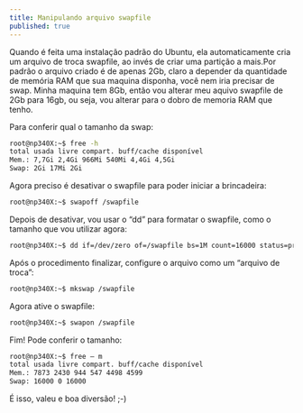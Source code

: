 ```yaml
---
title: Manipulando arquivo swapfile
published: true
---
```


Quando é feita uma instalação padrão do Ubuntu, ela automaticamente cria um arquivo de troca swapfile, ao invés de criar uma partição a mais.Por padrão o arquivo criado é de apenas 2Gb, claro a depender da quantidade de memória RAM que sua maquina disponha, você nem iria precisar de swap. Minha maquina tem 8Gb, então vou alterar meu aquivo swapfile de 2Gb para 16gb, ou seja, vou alterar para o dobro de memoria RAM que tenho.

Para conferir qual o tamanho da swap:

```bash
root@np340X:~$ free -h
total usada livre compart. buff/cache disponível
Mem.: 7,7Gi 2,4Gi 966Mi 540Mi 4,4Gi 4,5Gi
Swap: 2Gi 17Mi 2Gi
```

Agora preciso é desativar o swapfile para poder iniciar a brincadeira:

```bash
root@np340X:~$ swapoff /swapfile
```

Depois de desativar, vou usar o “dd” para formatar o swapfile, como o tamanho que vou utilizar agora:

```bash
root@np340X:~$ dd if=/dev/zero of=/swapfile bs=1M count=16000 status=progess
```

Após o procedimento finalizar, configure o arquivo como um “arquivo de troca”:

```bash
root@np340X:~$ mkswap /swapfile
```

Agora ative o swapfile:

```bash
root@np340X:~$ swapon /swapfile
```

Fim! Pode conferir o tamanho:

```bash
root@np340X:~$ free – m
total usada livre compart. buff/cache disponível
Mem.: 7873 2430 944 547 4498 4599
Swap: 16000 0 16000
```

É isso, valeu e boa diversão! ;-)